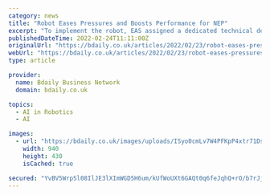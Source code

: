 ```yaml
---
category: news
title: "Robot Eases Pressures and Boosts Performance for NEP"
excerpt: "To implement the robot, EAS assigned a dedicated technical developer to work with NEP and worked on a fixed price contract to give the not-for-profit organisation certainty in terms of cost of investment. Craig Alderson sees introducing RPA as the right ..."
publishedDateTime: 2022-02-24T11:11:00Z
originalUrl: "https://bdaily.co.uk/articles/2022/02/23/robot-eases-pressures-and-boosts-performance-for-nep"
webUrl: "https://bdaily.co.uk/articles/2022/02/23/robot-eases-pressures-and-boosts-performance-for-nep"
type: article

provider:
  name: Bdaily Business Network
  domain: bdaily.co.uk

topics:
  - AI in Robotics
  - AI

images:
  - url: "https://bdaily.co.uk/images/uploads/ISyo0cmLv7W4PFKpP4xtr71Dsde7OyMotpHViEqG.jpeg?w=940&h=430&fm=jpg&fit=crop-50-47&s=5d98cded709870de67af2fc70960963f"
    width: 940
    height: 430
    isCached: true

secured: "YvBV5WrpSl08IlJE3lXImWGD5H6um/kUfWoUXt6GAQt0q6feJqhQ+rO/b7rJj0gOJPRnw8LsimT+sIsgTOpIr/+2ErN5LCyZdxeUCTo7D8uNBrw4u0issJ6F2mh2yTJxQcjuBnM9mdyKfLaG2EneCEkHU0ESWSUHihJNX2MnEUxPUHPe4g1Hvl24G+YaFuR2K1F9TeqeHCEhEJ+yrhvUIW9ac4I/4ZP12ZdDZl9Imiuxo/rjo9IAVsJ1UgslkL2mFdZzpHM8q3MsoBzUhgO5rzavkxXGB7yNF5wM9KeBY39g2BmbzodCEuVNkleoDU1zJAWjXlqJ2YiRXA1PPdNoWvL46CA+s3/rY909XYwU0Zc=;3tSYARRhGMq9NoxXAz1Mdw=="
---
```


